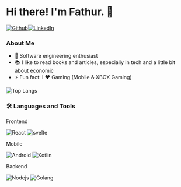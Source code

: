 <h1>Hi there! I'm Fathur. 👋 </h1>
<p><a href="https://github.com/mfathoer" target="_blank"><img alt="Github" src="https://img.shields.io/badge/GitHub-%2312100E.svg?&style=for-the-badge&logo=Github&logoColor=white" /></a><a href="https://www.linkedin.com/in/mfathoer" target="_blank"><img alt="LinkedIn" src="https://img.shields.io/badge/linkedin-%230077B5.svg?&style=for-the-badge&logo=linkedin&logoColor=white" /></a>
</p>

### About Me
- 🔭 Software engineering enthusiast
- :books: I like to read books and articles, especially in tech and a little bit about economic
- ⚡ Fun fact: I :heart: Gaming (Mobile & XBOX Gaming)

![Top Langs](https://github-readme-stats.vercel.app/api/top-langs/?username=mfathoer&layout=compact&theme=vision-friendly-dark)

### :hammer_and_wrench: Languages and Tools

<p>Frontend</p>
<p>
  <img alt="React" src="https://img.shields.io/badge/-React-45b8d8?style=flat-square&logo=react&logoColor=white" />
  <img alt="svelte" src="https://img.shields.io/badge/-Svelte-E34F26?style=flat-square&logo=svelte&logoColor=white" />
</p>
<p>Mobile</p>
<p>
  <img alt="Android" src="https://img.shields.io/badge/-Android-43853d?style=flat-square&logo=Android&logoColor=white" />
  <img alt="Kotlin" src="https://img.shields.io/badge/-Kotlin-B7178C?style=flat-square&logo=Kotlin&logoColor=white" />
</p>
<p>Backend</p>
<p>
  <img alt="Nodejs" src="https://img.shields.io/badge/-Nodejs-43853d?style=flat-square&logo=Node.js&logoColor=white" />
  <img alt="Golang" src="https://img.shields.io/badge/-Golang-45b8d8?style=flat-square&logo=go&logoColor=white" />
</p>
